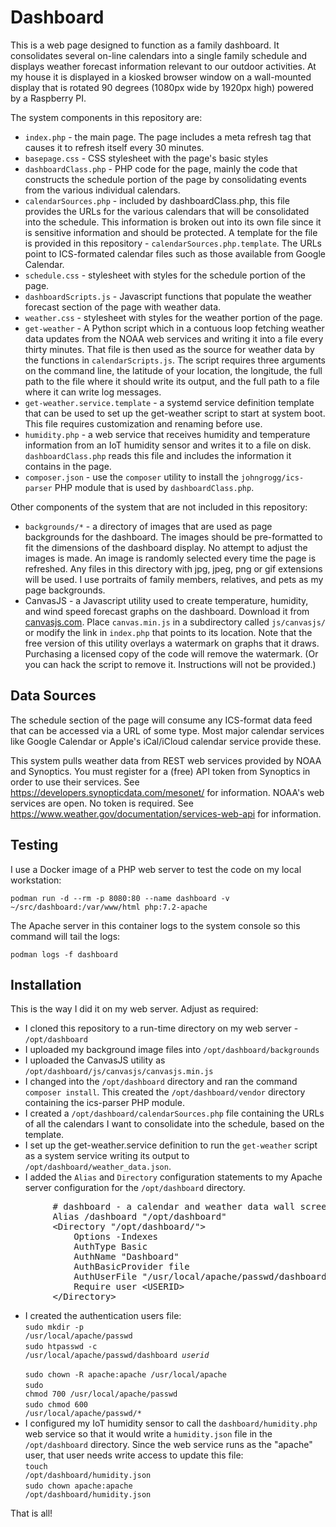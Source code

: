 # Dashboard

This is a web page designed to function as a family dashboard.  It consolidates several on-line calendars into a single family schedule and displays weather forecast information relevant to our outdoor activities.  At my house it is displayed in a kiosked browser window on a wall-mounted display that is rotated 90 degrees (1080px wide by 1920px high) powered by a Raspberry PI.

The system components in this repository are:

+ <code>index.php</code> - the main page.  The page includes a meta refresh tag that causes it to refresh itself every 30 minutes.
+ <code>basepage.css</code> - CSS stylesheet with the page's basic styles
+ <code>dashboardClass.php</code> - PHP code for the page, mainly the code that constructs the schedule portion of the page by consolidating events from the various individual calendars.
+ <code>calendarSources.php</code> - included by dashboardClass.php, this file provides the URLs for the various calendars that will be consolidated into the schedule.  This information is broken out into its own file since it is sensitive information and should be protected.  A template for the file is provided in this repository - <code>calendarSources.php.template</code>.  The URLs point to ICS-formated calendar files such as those available from Google Calendar.
+ <code>schedule.css</code> - stylesheet with styles for the schedule portion of the page.
+ <code>dashboardScripts.js</code> - Javascript functions that populate the weather forecast section of the page with weather data.
+ <code>weather.css</code> - stylesheet with styles for the weather portion of the page.
+ <code>get-weather</code> - A Python script which in a contuous loop fetching weather data updates from the NOAA web services and writing it into a file every thirty minutes.  That file is then used as the source for weather data by the functions in <code>calendarScripts.js</code>.  The script requires three arguments on the command line, the latitude of your location, the longitude, the full path to the file where it should write its output, and the full path to a file where it can write log messages.
+ <code>get-weather.service.template</code> - a systemd service definition template that can be used to set up the get-weather script to start at system boot.  This file requires customization and renaming before use.
+ <code>humidity.php</code> - a web service that receives humidity and temperature information from an IoT humidity sensor and writes it to a file on disk.  <code>dashboardClass.php</code> reads this file and includes the information it contains in the page.
+ <code>composer.json</code> - use the <code>composer</code> utility to install the <code>johngrogg/ics-parser</code> PHP module that is used by <code>dashboardClass.php</code>.

Other components of the system that are not included in this repository:

+ <code>backgrounds/*</code> - a directory of images that are used as page backgrounds for the dashboard.  The images should be pre-formatted to fit the dimensions of the dashboard display.  No attempt to adjust the images is made.   An image is randomly selected every time the page is refreshed.  Any files in this directory with jpg, jpeg, png or gif extensions will be used.  I use portraits of family members, relatives, and pets as my page backgrounds.
+ CanvasJS - a Javascript utility used to create temperature, humidity, and wind speed forecast graphs on the dashboard.  Download it from [canvasjs.com](https://canvasjs.com).  Place <code>canvas.min.js</code> in a subdirectory called <code>js/canvasjs/</code> or modify the link in <code>index.php</code> that points to its location.  Note that the free version of this utility overlays a watermark on graphs that it draws.  Purchasing a licensed copy of the code will remove the watermark.  (Or you can hack the script to remove it.  Instructions will not be provided.)

## Data Sources

The schedule section of the page will consume any ICS-format data feed that can be accessed via a URL of some type.  Most major calendar services like Google Calendar or Apple's iCal/iCloud calendar service provide these.

This system pulls weather data from REST web services provided by NOAA and Synoptics.  You must register for a (free) API token from Synoptics in order to use their services.  See https://developers.synopticdata.com/mesonet/ for information.  NOAA's web services are open.  No token is required.  See https://www.weather.gov/documentation/services-web-api for information.

## Testing

I use a Docker image of a PHP web server to test the code on my local workstation:

    podman run -d --rm -p 8080:80 --name dashboard -v ~/src/dashboard:/var/www/html php:7.2-apache

The Apache server in this container logs to the system console so this command will tail the logs:

    podman logs -f dashboard

## Installation

This is the way I did it on my web server.  Adjust as required:

+ I cloned this repository to a run-time directory on my web server - <code>/opt/dashboard</code>
+ I uploaded my background image files into <code>/opt/dashboard/backgrounds</code>
+ I uploaded the CanvasJS utility as <code>/opt/dashboard/js/canvasjs/canvasjs.min.js</code>
+ I changed into the <code>/opt/dashboard</code> directory and ran the command <code>composer install</code>.  This created the <code>/opt/dashboard/vendor</code> directory containing the ics-parser PHP module.
+ I created a <code>/opt/dashboard/calendarSources.php</code> file containing the URLs of all the calendars I want to consolidate into the schedule, based on the template.
+ I set up the get-weather.service definition to run the <code>get-weather</code> script as a system service writing its output to <code>/opt/dashboard/weather_data.json</code>.
+ I added the <code>Alias</code> and <code>Directory</code> configuration statements to my Apache server configuration for the <code>/opt/dashboard</code> directory.
<pre>
        # dashboard - a calendar and weather data wall screen, secured with basic authentication
        Alias /dashboard "/opt/dashboard"
        &lt;Directory "/opt/dashboard/">
            Options -Indexes
            AuthType Basic
            AuthName "Dashboard"
            AuthBasicProvider file
            AuthUserFile "/usr/local/apache/passwd/dashboard"
            Require user &lt;USERID>
        &lt;/Directory>
</pre>
+ I created the authentication users file:<br /><code>sudo mkdir -p /usr/local/apache/passwd</code><br /><code>sudo htpasswd -c /usr/local/apache/passwd/dashboard *userid*</code><br /><code> sudo chown -R apache:apache /usr/local/apache</code><br /><code>sudo chmod 700 /usr/local/apache/passwd</code><br /><code>sudo chmod 600 /usr/local/apache/passwd/*</code><br />
+ I configured my IoT humidity sensor to call the <code>dashboard/humidity.php</code> web service so that it would write a <code>humidity.json</code> file in the <code>/opt/dashboard</code> directory.  Since the web service runs as the "apache" user, that user needs write access to update this file:<br /><code>touch /opt/dashboard/humidity.json</code><br /><code>sudo chown apache:apache /opt/dashboard/humidity.json</code>

That is all!
